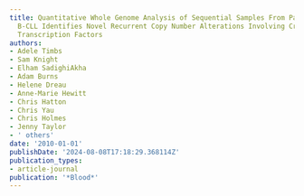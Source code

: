 ```yaml
---
title: Quantitative Whole Genome Analysis of Sequential Samples From Patients with
  B-CLL Identifies Novel Recurrent Copy Number Alterations Involving Critical B-Cell
  Transcription Factors
authors:
- Adele Timbs
- Sam Knight
- Elham SadighiAkha
- Adam Burns
- Helene Dreau
- Anne-Marie Hewitt
- Chris Hatton
- Chris Yau
- Chris Holmes
- Jenny Taylor
- ' others'
date: '2010-01-01'
publishDate: '2024-08-08T17:18:29.368114Z'
publication_types:
- article-journal
publication: '*Blood*'
---
```

